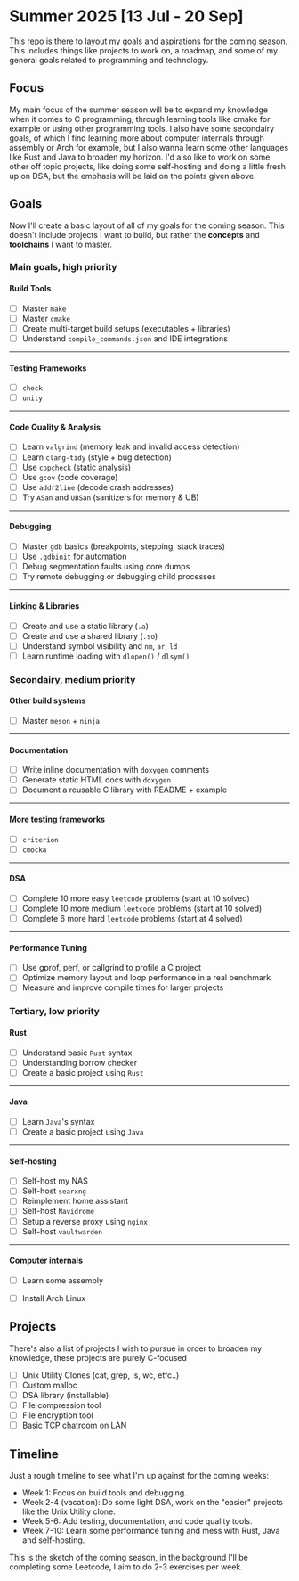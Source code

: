 # Summer 2025 [13 Jul - 20 Sep]

This repo is there to layout my goals and aspirations for the coming season.
This includes things like projects to work on, a roadmap, and some of my general goals related to programming and technology.

## Focus

My main focus of the summer season will be to expand my knowledge when it comes to C programming, through learning tools like cmake for example or using other programming tools.
I also have some secondairy goals, of which I find learning more about computer internals through assembly or Arch for example, but I also wanna learn some other languages like Rust and Java to broaden my horizon.
I'd also like to work on some other off topic projects, like doing some self-hosting and doing a little fresh up on DSA, but the emphasis will be laid on the points given above.

## Goals

Now I'll create a basic layout of all of my goals for the coming season. This doesn't include projects I want to build, but rather the **concepts** and **toolchains** I want to master.

### Main goals, high priority

#### Build Tools
- [ ] Master `make`
- [ ] Master `cmake`
- [ ] Create multi-target build setups (executables + libraries)
- [ ] Understand `compile_commands.json` and IDE integrations

---

#### Testing Frameworks
- [ ] `check`
- [ ] `unity`

---

#### Code Quality & Analysis
- [ ] Learn `valgrind` (memory leak and invalid access detection)
- [ ] Learn `clang-tidy` (style + bug detection)
- [ ] Use `cppcheck` (static analysis)
- [ ] Use `gcov` (code coverage)
- [ ] Use `addr2line` (decode crash addresses)
- [ ] Try `ASan` and `UBSan` (sanitizers for memory & UB)

---

#### Debugging
- [ ] Master `gdb` basics (breakpoints, stepping, stack traces)
- [ ] Use `.gdbinit` for automation
- [ ] Debug segmentation faults using core dumps
- [ ] Try remote debugging or debugging child processes

---

#### Linking & Libraries
- [ ] Create and use a static library (`.a`)
- [ ] Create and use a shared library (`.so`)
- [ ] Understand symbol visibility and `nm`, `ar`, `ld`
- [ ] Learn runtime loading with `dlopen()` / `dlsym()`

### Secondairy, medium priority

#### Other build systems
- [ ] Master `meson` + `ninja`

---

#### Documentation
- [ ] Write inline documentation with `doxygen` comments
- [ ] Generate static HTML docs with `doxygen`
- [ ] Document a reusable C library with README + example

---

#### More testing frameworks
- [ ] `criterion`
- [ ] `cmocka`

---

#### DSA
- [ ] Complete 10 more easy `leetcode` problems (start at 10 solved)
- [ ] Complete 10 more medium `leetcode` problems (start at 10 solved)
- [ ] Complete 6 more hard `leetcode` problems (start at 4 solved)

---

#### Performance Tuning
- [ ] Use gprof, perf, or callgrind to profile a C project
- [ ] Optimize memory layout and loop performance in a real benchmark
- [ ] Measure and improve compile times for larger projects

### Tertiary, low priority

#### Rust
- [ ] Understand basic `Rust` syntax
- [ ] Understanding borrow checker
- [ ] Create a basic project using `Rust`

---

#### Java
- [ ] Learn `Java`'s syntax
- [ ] Create a basic project using `Java`

---

#### Self-hosting
- [ ] Self-host my NAS
- [ ] Self-host `searxng`
- [ ] Reimplement home assistant
- [ ] Self-host `Navidrome`
- [ ] Setup a reverse proxy using `nginx`
- [ ] Self-host `vaultwarden`

---

#### Computer internals
- [ ] Learn some assembly
- [ ] Install Arch Linux


## Projects

There's also a list of projects I wish to pursue in order to broaden my knowledge, these projects are purely C-focused

- [ ] Unix Utility Clones (cat, grep, ls, wc, etfc..)
- [ ] Custom malloc
- [ ] DSA library (installable)
- [ ] File compression tool
- [ ] File encryption tool
- [ ] Basic TCP chatroom on LAN

## Timeline
Just a rough timeline to see what I'm up against for the coming weeks:

- Week 1: Focus on build tools and debugging.
- Week 2-4 (vacation): Do some light DSA, work on the "easier" projects like the Unix Utility clone.
- Week 5-6: Add testing, documentation, and code quality tools.
- Week 7-10: Learn some performance tuning and mess with Rust, Java and self-hosting.

This is the sketch of the coming season, in the background I'll be completing some Leetcode, I aim to do 2-3 exercises per week.

